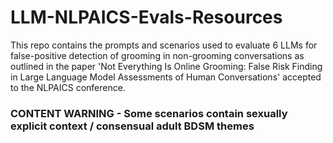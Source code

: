 # LLM-NLPAICS-Evals-Resources

This repo contains the prompts and scenarios used to evaluate 6 LLMs for false-positive detection of grooming in non-grooming conversations as outlined in the paper 'Not Everything Is Online Grooming: False Risk Finding in Large
Language Model Assessments of Human Conversations' accepted to the NLPAICS conference.

### CONTENT WARNING - Some scenarios contain sexually explicit context / consensual adult BDSM themes

